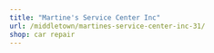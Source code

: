 ```yaml
---
title: "Martine's Service Center Inc"
url: /middletown/martines-service-center-inc-31/
shop: car repair
---
```

